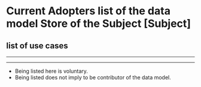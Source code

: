 # Current Adopters list of the data model Store of the Subject [Subject]

## list of use cases
___
___
* Being listed here is voluntary. 
* Being listed does not imply to be contributor of the data model.